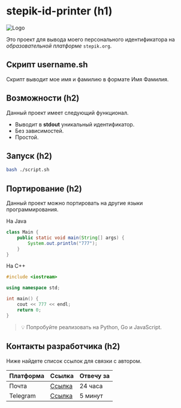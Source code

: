 # stepik-id-printer (h1)

![Logo](https://github.com/a1once/TechOrda/blob/main/git/4%20branch/jusan-logo.png)

Это проект для вывода моего персонального идентификатора на _образовательной платформе_ `stepik.org`.

## Скрипт username.sh

Скрипт выводит мое имя и фамилию в формате Имя Фамилия.

## Возможности (h2)

Данный проект имеет следующий функционал.

- Выводит в **stdout** уникальный идентификатор.
- Без зависимостей.
- Простой.

## Запуск (h2)

```bash
bash ./script.sh
```

## Портирование (h2)

Данный проект можно портировать на другие языки программирования.

На Java

```java
class Main {
    public static void main(String[] args) {
        System.out.println("777");
    }
}
```

На C++

```cpp
#include <iostream>

using namespace std;

int main() {
    cout << 777 << endl;
    return 0;
}
```

> 💡 Попробуйте реализовать на Python, Go и JavaScript.

## Контакты разработчика (h2)

Ниже найдете список ссылок для связки с автором.

| Платформа | Ссылка              | Отвечу за |
| --------- | ------------------- | --------- |
| Почта     | [Ссылка](amantaev99@gmail.com) | 24 часа   |
| Telegram  | [Ссылка](t.me/a1once)     | 5 минут   |
